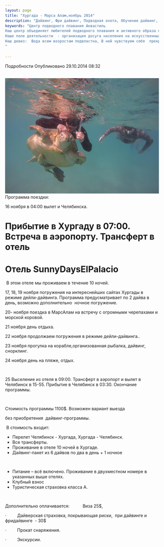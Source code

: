```yaml
---
layout: page
title: "Хургада - Марса Алам,ноябрь 2014"
description: "Дайвинг, Фри дайвинг, Подводная охота, Обучение дайвинг, Сертификат дайвинг"
keywords: "Центр подводного плавания Аквастиль
Наш центр объединяет любителей подводного плавания и активного образа жизни.
Наше поле деятельности  - организация досуга населения на искусственных и естественных водоёмах.
Наш девиз:  Вода всем возростам подвластна, В ней чувствуем себя  прекрасно!
"

---
```


Подробности
     Опубликовано 29.10.2014 08:32 

 ![tortila sm](/images/tortila_sm.jpg)Программа поездки:

16 ноября в 04:00 вылет и Челябинска.

# Прибытие в Хургаду в 07:00. Встреча в аэропорту. Трансферт в отель

# Отель SunnyDaysElPalacio

 В этом отеле мы проживаем в течение 10 ночей. 

17, 18, 19 ноября погружения на интереснейших сайтах Хургады в режиме дейли-дайвинга. Программа предусматривает по 2 дайва в день, возможно дополнительно  ночное погружение.

20- ноября поездка в МарсАлам на встречу с огромными черепахами и морской коровой. 

21 ноября день отдыха.

22 ноября продолжаем погружения в режиме дейли-дайвинга..

23 ноября прогулка на корабле,организованная рыбалка, дайвинг,  снорклинг.

24 ноября день на пляже, отдых.

 

25 Выселение из отеля в 09:00. Трансферт в аэропорт и вылет в Челябинск в 15-55. Прибытие в Челябинск в 03:30. Окончание программы.

 

Стоимость программы 1100$. Возможен вариант выезда 

без приобретения  дайвинг-программы.

 В стоимость входит: 

  * Перелет Челябинск - Хургада, Хургада - Челябинск.
  * Все трансферты.
  * Проживание в отеле 10 ночей в Хургаде.
  * Дайвинг-пакет из 6 дайвов по два в день + 1 ночное 

 

  * Питание – всё включено. Проживание в двухместном номере в указанных выше отелях.  
  * Клубный взнос 
  * Туристическая страховка класса А.

 

Дополнительно оплачивается:           Виза 25$, 

·         Дайверская страховка, покрывающая риски,  при дайвинге и фридайвинге  \- 30$

·         Прокат снаряжения.

·         Экскурсии.